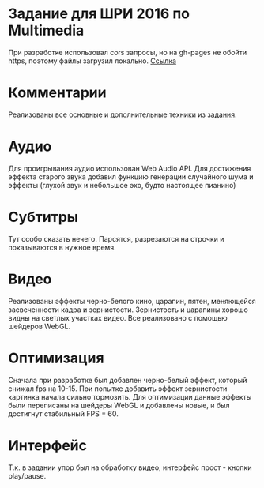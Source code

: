 # Задание для ШРИ 2016 по Multimedia
При разработке использовал cors запросы, но на gh-pages не обойти https, поэтому файлы загрузил локально.
[Ссылка](https://urkass.github.io/task3_multimedia/)
# Комментарии
Реализованы все основные и дополнительные техники из [задания](https://github.com/shri-msk-2016/dz-multimedia).
# Аудио
Для проигрывания аудио использован Web Audio API. Для достижения эффекта старого звука добавил функцию генерации случайного шума и эффекты (глухой звук и небольшое эхо, будто настоящее пианино)
# Субтитры
Тут особо сказать нечего. Парсятся, разрезаются на строчки и показываются в нужное время.
# Видео
Реализованы эффекты черно-белого кино, царапин, пятен, меняющейся засвеченности кадра и зернистости. Зернистость и царапины хорошо видны на светлых участках видео. Все реализовано с помощью шейдеров WebGL.
# Оптимизация
Сначала при разработке был добавлен черно-белый эффект, который снижал fps на 10-15. При попытке добавить эффект зернистости картинка начала сильно тормозить. Для оптимизации данные эффекты были переписаны на шейдеры WebGL и добавлены новые, и был достигнут стабильный FPS = 60.
# Интерфейс
Т.к. в задании упор был на обработку видео, интерфейс прост - кнопки play/pause.
